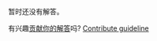 
暂时还没有解答。

有兴趣[贡献你的解答](https://github.com/BFEdev/BFE.dev-solutions/blob/main/problem/calculate-arithmetic-expression_zh.md)吗? [Contribute guideline](https://github.com/BFEdev/BFE.dev-solutions#how-to-contribute)

